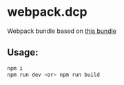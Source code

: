 # webpack.dcp

Webpack bundle based on [this bundle](https://github.com/vedees/webpack-template)

## Usage:

```bash
npm i
npm run dev <or> npm run build
```


